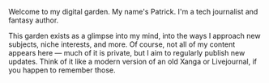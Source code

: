 Welcome to my digital garden. My name's Patrick. I'm a tech journalist and fantasy author. 

This garden exists as a glimpse into my mind, into the ways I approach new subjects, niche interests, and more. Of course, not all of my content appears here — much of it is private, but I aim to regularly publish new updates. Think of it like a modern version of an old Xanga or Livejournal, if you happen to remember those. 